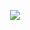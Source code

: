 
<p align="center"> <img align="center" src="![HYZxx GitHub stats](https://github-readme-stats.vercel.app/api?username=HyZxx&count_private=true)

" /></p>
